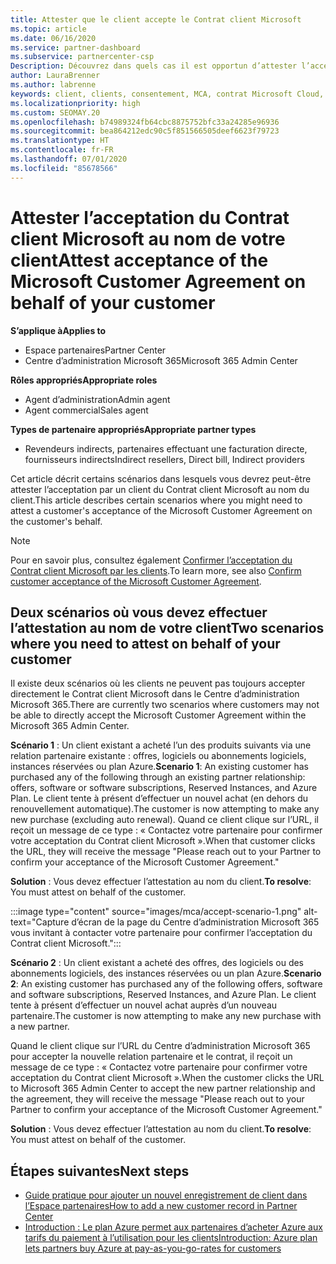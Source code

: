 ```yaml
---
title: Attester que le client accepte le Contrat client Microsoft
ms.topic: article
ms.date: 06/16/2020
ms.service: partner-dashboard
ms.subservice: partnercenter-csp
Description: Découvrez dans quels cas il est opportun d’attester l’acceptation du Contrat client Microsoft au nom de votre client.
author: LauraBrenner
ms.author: labrenne
keywords: client, clients, consentement, MCA, contrat Microsoft Cloud, Contrat client Microsoft, modèles d’accord client, attestation d’acceptation
ms.localizationpriority: high
ms.custom: SEOMAY.20
ms.openlocfilehash: b74989324fb64cbc8875752bfc33a24285e96936
ms.sourcegitcommit: bea864212edc90c5f851566505deef6623f79723
ms.translationtype: HT
ms.contentlocale: fr-FR
ms.lasthandoff: 07/01/2020
ms.locfileid: "85678566"
---
```

# <a name="attest-acceptance-of-the-microsoft-customer-agreement-on-behalf-of-your-customer"></a><span data-ttu-id="c59fa-104">Attester l’acceptation du Contrat client Microsoft au nom de votre client</span><span class="sxs-lookup"><span data-stu-id="c59fa-104">Attest acceptance of the Microsoft Customer Agreement on behalf of your customer</span></span>

<span data-ttu-id="c59fa-105">**S’applique à**</span><span class="sxs-lookup"><span data-stu-id="c59fa-105">**Applies to**</span></span>

- <span data-ttu-id="c59fa-106">Espace partenaires</span><span class="sxs-lookup"><span data-stu-id="c59fa-106">Partner Center</span></span>
- <span data-ttu-id="c59fa-107">Centre d’administration Microsoft 365</span><span class="sxs-lookup"><span data-stu-id="c59fa-107">Microsoft 365 Admin Center</span></span>

<span data-ttu-id="c59fa-108">**Rôles appropriés**</span><span class="sxs-lookup"><span data-stu-id="c59fa-108">**Appropriate roles**</span></span>

- <span data-ttu-id="c59fa-109">Agent d’administration</span><span class="sxs-lookup"><span data-stu-id="c59fa-109">Admin agent</span></span>
- <span data-ttu-id="c59fa-110">Agent commercial</span><span class="sxs-lookup"><span data-stu-id="c59fa-110">Sales agent</span></span>

<span data-ttu-id="c59fa-111">**Types de partenaire appropriés**</span><span class="sxs-lookup"><span data-stu-id="c59fa-111">**Appropriate partner types**</span></span>

- <span data-ttu-id="c59fa-112">Revendeurs indirects, partenaires effectuant une facturation directe, fournisseurs indirects</span><span class="sxs-lookup"><span data-stu-id="c59fa-112">Indirect resellers, Direct bill, Indirect providers</span></span>

<span data-ttu-id="c59fa-113">Cet article décrit certains scénarios dans lesquels vous devrez peut-être attester l’acceptation par un client du Contrat client Microsoft au nom du client.</span><span class="sxs-lookup"><span data-stu-id="c59fa-113">This article describes certain scenarios where you might need to attest a customer's acceptance of the Microsoft Customer Agreement on the customer's behalf.</span></span>

>[!NOTE]
><span data-ttu-id="c59fa-114">Pour en savoir plus, consultez également [Confirmer l’acceptation du Contrat client Microsoft par les clients](confirm-customer-agreement.md).</span><span class="sxs-lookup"><span data-stu-id="c59fa-114">To learn more, see also [Confirm customer acceptance of the Microsoft Customer Agreement](confirm-customer-agreement.md).</span></span>

## <a name="two-scenarios-where-you-need-to-attest-on-behalf-of-your-customer"></a><span data-ttu-id="c59fa-115">Deux scénarios où vous devez effectuer l’attestation au nom de votre client</span><span class="sxs-lookup"><span data-stu-id="c59fa-115">Two scenarios where you need to attest on behalf of your customer</span></span>

<span data-ttu-id="c59fa-116">Il existe deux scénarios où les clients ne peuvent pas toujours accepter directement le Contrat client Microsoft dans le Centre d’administration Microsoft 365.</span><span class="sxs-lookup"><span data-stu-id="c59fa-116">There are currently two scenarios where customers may not be able to directly accept the Microsoft Customer Agreement within the Microsoft 365 Admin Center.</span></span>

<span data-ttu-id="c59fa-117">**Scénario 1** : Un client existant a acheté l’un des produits suivants via une relation partenaire existante : offres, logiciels ou abonnements logiciels, instances réservées ou plan Azure.</span><span class="sxs-lookup"><span data-stu-id="c59fa-117">**Scenario 1**: An existing customer has purchased any of the following through an existing partner relationship: offers, software or software subscriptions, Reserved Instances, and Azure Plan.</span></span> <span data-ttu-id="c59fa-118">Le client tente à présent d’effectuer un nouvel achat (en dehors du renouvellement automatique).</span><span class="sxs-lookup"><span data-stu-id="c59fa-118">The customer is now attempting to make any new purchase (excluding auto renewal).</span></span> <span data-ttu-id="c59fa-119">Quand ce client clique sur l’URL, il reçoit un message de ce type : « Contactez votre partenaire pour confirmer votre acceptation du Contrat client Microsoft ».</span><span class="sxs-lookup"><span data-stu-id="c59fa-119">When that customer clicks the URL, they will receive the message "Please reach out to your Partner to confirm your acceptance of the Microsoft Customer Agreement."</span></span>  

<span data-ttu-id="c59fa-120">**Solution** : Vous devez effectuer l’attestation au nom du client.</span><span class="sxs-lookup"><span data-stu-id="c59fa-120">**To resolve**: You must attest on behalf of the customer.</span></span>

:::image type="content" source="images/mca/accept-scenario-1.png" alt-text="Capture d’écran de la page du Centre d’administration Microsoft 365 vous invitant à contacter votre partenaire pour confirmer l’acceptation du Contrat client Microsoft.":::

<span data-ttu-id="c59fa-122">**Scénario 2** : Un client existant a acheté des offres, des logiciels ou des abonnements logiciels, des instances réservées ou un plan Azure.</span><span class="sxs-lookup"><span data-stu-id="c59fa-122">**Scenario 2**: An existing customer has purchased any of the following offers, software and software subscriptions, Reserved Instances, and Azure Plan.</span></span> <span data-ttu-id="c59fa-123">Le client tente à présent d’effectuer un nouvel achat auprès d’un nouveau partenaire.</span><span class="sxs-lookup"><span data-stu-id="c59fa-123">The customer is now attempting to make any new purchase with a new partner.</span></span>

<span data-ttu-id="c59fa-124">Quand le client clique sur l’URL du Centre d’administration Microsoft 365 pour accepter la nouvelle relation partenaire et le contrat, il reçoit un message de ce type : « Contactez votre partenaire pour confirmer votre acceptation du Contrat client Microsoft ».</span><span class="sxs-lookup"><span data-stu-id="c59fa-124">When the customer clicks the URL to Microsoft 365 Admin Center to accept the new partner relationship and the agreement, they will receive the message "Please reach out to your Partner to confirm your acceptance of the Microsoft Customer Agreement."</span></span>  

<span data-ttu-id="c59fa-125">**Solution** : Vous devez effectuer l’attestation au nom du client.</span><span class="sxs-lookup"><span data-stu-id="c59fa-125">**To resolve**: You must attest on behalf of the customer.</span></span>  

## <a name="next-steps"></a><span data-ttu-id="c59fa-126">Étapes suivantes</span><span class="sxs-lookup"><span data-stu-id="c59fa-126">Next steps</span></span>

- [<span data-ttu-id="c59fa-127">Guide pratique pour ajouter un nouvel enregistrement de client dans l’Espace partenaires</span><span class="sxs-lookup"><span data-stu-id="c59fa-127">How to add a new customer record in Partner Center</span></span>](add-a-new-customer.md)
- [<span data-ttu-id="c59fa-128">Introduction : Le plan Azure permet aux partenaires d’acheter Azure aux tarifs du paiement à l’utilisation pour les clients</span><span class="sxs-lookup"><span data-stu-id="c59fa-128">Introduction: Azure plan lets partners buy Azure at pay-as-you-go-rates for customers</span></span>](azure-plan-lp.md)
